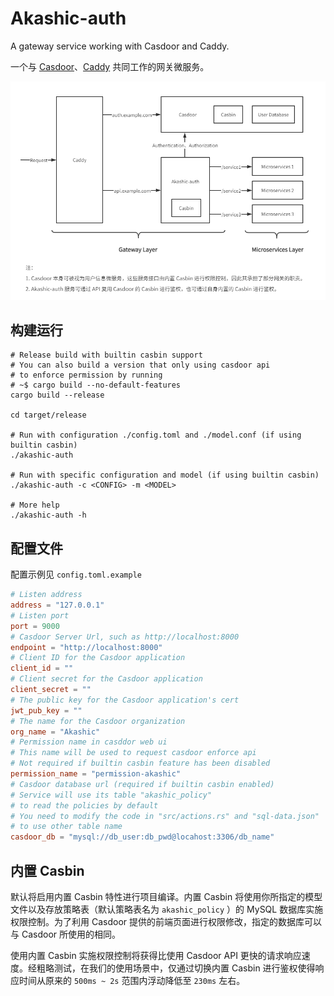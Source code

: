 # Akashic-auth

A gateway service working with Casdoor and Caddy.

一个与 [Casdoor](https://github.com/casdoor/casdoor)、[Caddy](https://github.com/caddyserver/caddy) 共同工作的网关微服务。

![架构图](/structure.png "架构图")

## 构建运行

```shell
# Release build with builtin casbin support
# You can also build a version that only using casdoor api 
# to enforce permission by running
# ~$ cargo build --no-default-features
cargo build --release

cd target/release

# Run with configuration ./config.toml and ./model.conf (if using builtin casbin)
./akashic-auth

# Run with specific configuration and model (if using builtin casbin)
./akashic-auth -c <CONFIG> -m <MODEL>

# More help
./akashic-auth -h
```

## 配置文件

配置示例见 `config.toml.example`

```toml
# Listen address
address = "127.0.0.1"
# Listen port
port = 9000
# Casdoor Server Url, such as http://localhost:8000
endpoint = "http://localhost:8000"
# Client ID for the Casdoor application
client_id = ""
# Client secret for the Casdoor application
client_secret = ""
# The public key for the Casdoor application's cert
jwt_pub_key = ""
# The name for the Casdoor organization
org_name = "Akashic"
# Permission name in casddor web ui
# This name will be used to request casdoor enforce api
# Not required if builtin casbin feature has been disabled
permission_name = "permission-akashic"
# Casdoor database url (required if builtin casbin enabled)
# Service will use its table "akashic_policy" 
# to read the policies by default
# You need to modify the code in "src/actions.rs" and "sql-data.json"
# to use other table name
casdoor_db = "mysql://db_user:db_pwd@locahost:3306/db_name"
```

## 内置 Casbin

默认将启用内置 Casbin 特性进行项目编译。内置 Casbin 将使用你所指定的模型文件以及存放策略表（默认策略表名为 `akashic_policy` ）的 MySQL 数据库实施权限控制。为了利用 Casdoor 提供的前端页面进行权限修改，指定的数据库可以与 Casdoor 所使用的相同。

使用内置 Casbin 实施权限控制将获得比使用 Casdoor API 更快的请求响应速度。经粗略测试，在我们的使用场景中，仅通过切换内置 Casbin 进行鉴权使得响应时间从原来的 `500ms ~ 2s` 范围内浮动降低至 `230ms` 左右。